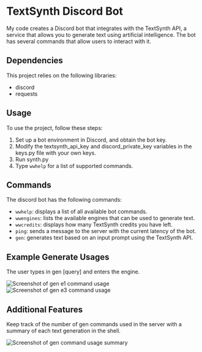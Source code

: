 ﻿<h1>TextSynth Discord Bot</h1>

<p>My code creates a Discord bot that integrates with the TextSynth API, a service that allows you to generate text using artificial intelligence. The bot has several commands that allow users to interact with it.</p>

<h2>Dependencies</h2>
<p>This project relies on the following libraries:</p>
<ul>
  <li>discord</li>
  <li>requests</li>
</ul>

<h2>Usage</h2>
<p>To use the project, follow these steps:</p>
<ol>
  <li>Set up a bot environment in Discord, and obtain the bot key.</li>
  <li>Modify the textsynth_api_key and discord_private_key variables in the keys.py file with your own keys.</li>
  <li>Run synth.py</li>
  <li>Type <code>wwhelp</code> for a list of supported commands.</li>
</ol>

<h2>Commands</h2>
<p>The discord bot has the following commands:</p>
<ul>
  <li><code>wwhelp</code>: displays a list of all available bot commands.</li>
  <li><code>wwengines</code>: lists the available engines that can be used to generate text.</li>
  <li><code>wwcredits</code>: displays how many TextSynth credits you have left.</li>
  <li><code>ping</code>: sends a message to the server with the current latency of the bot.</li>
  <li><code>gen</code>: generates text based on an input prompt using the TextSynth API.</li>
  
</ul>



<h2>Example Generate Usages</h2>
<p>The user types in gen [query] and enters the engine.</p>

<img src="https://user-images.githubusercontent.com/36996267/208317511-906f1b7d-0982-4b73-aedf-e2b41c7b8b02.png" alt="Screenshot of gen e1 command usage">
<img src="https://user-images.githubusercontent.com/36996267/208317798-e4318df6-bde5-41cc-afcd-a136612a52b0.png" alt="Screenshot of gen e3 command usage">

<h2>Additional Features</h2>
<p>Keep track of the number of gen commands used in the server with a summary of each text generation in the shell.</p>
<img src="https://user-images.githubusercontent.com/36996267/208317923-086d5e3c-bd2a-4cbb-8f26-7edb7e42b89f.png" alt="Screenshot of gen command usage summary">
